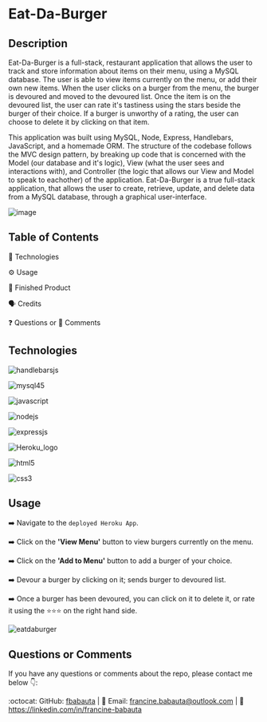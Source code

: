 # Eat-Da-Burger

## Description

Eat-Da-Burger is a full-stack, restaurant application that allows the user to track and store information about items on their menu, using a MySQL database. The user is able to view items currently on the menu, or add their own new items. When the user clicks on a burger from the menu, the burger is devoured and moved to the devoured list. Once the item is on the devoured list, the user can rate it's tastiness using the stars beside the burger of their choice. If a burger is unworthy of a rating, the user can choose to delete it by clicking on that item. 

This application was built using MySQL, Node, Express, Handlebars, JavaScript, and a homemade ORM. The structure of the codebase follows the MVC design pattern, by breaking up code that is concerned with the Model (our database and it's logic), View (what the user sees and interactions with), and Controller (the logic that allows our View and Model to speak to eachother) of the application. Eat-Da-Burger is a true full-stack application, that allows the user to create, retrieve, update, and delete data from a MySQL database, through a graphical user-interface. 

![image](https://user-images.githubusercontent.com/70370805/104816977-4dce1700-57d3-11eb-899b-3c9957e3dd4f.png)

## Table of Contents

🔧 Technologies

⚙️ Usage

🎉 Finished Product

🗣️ Credits

❓ Questions or 💬 Comments

## Technologies 

![handlebarsjs](https://user-images.githubusercontent.com/70370805/104286496-f7c34180-5469-11eb-94e1-130768025c0d.png)

![mysql45](https://user-images.githubusercontent.com/70370805/104286500-fa259b80-5469-11eb-841c-2a884f8c131f.jpg)

![javascript](https://user-images.githubusercontent.com/70370805/104287167-eaf31d80-546a-11eb-862f-cdb1877c73b2.jpg)

![nodejs](https://user-images.githubusercontent.com/70370805/104287546-74a2eb00-546b-11eb-8e99-f85f565d661e.png)

![expressjs](https://user-images.githubusercontent.com/70370805/104287935-01e63f80-546c-11eb-908b-d554d799720e.png)

![Heroku_logo](https://user-images.githubusercontent.com/70370805/104288486-b5e7ca80-546c-11eb-9b7c-61881b128c81.png)

![html5](https://user-images.githubusercontent.com/70370805/104288851-34dd0300-546d-11eb-9ce3-91ccceef233f.png)

![css3](https://user-images.githubusercontent.com/70370805/104289784-6a362080-546e-11eb-9fad-d8e929980297.jpg)

## Usage

➡️ Navigate to the `deployed Heroku App`. 

➡️ Click on the <b>'View Menu'</b> button to view burgers currently on the menu. 

➡️ Click on the <b>'Add to Menu'</b> button to add a burger of your choice.  

➡️ Devour a burger by clicking on it; sends burger to devoured list. 

➡️ Once a burger has been devoured, you can click on it to delete it, or rate it using the ⭐⭐⭐ on the right hand side. 

![eatdaburger](https://user-images.githubusercontent.com/70370805/104818161-ab199680-57da-11eb-9451-fa93ebde15d6.gif)

## Questions or Comments

If you have any questions or comments about the repo, please contact me below 👇:

:octocat: GitHub: [fbabauta](https://github.com/fbabauta) | :email: Email: francine.babauta@outlook.com | :link: https://linkedin.com/in/francine-babauta

